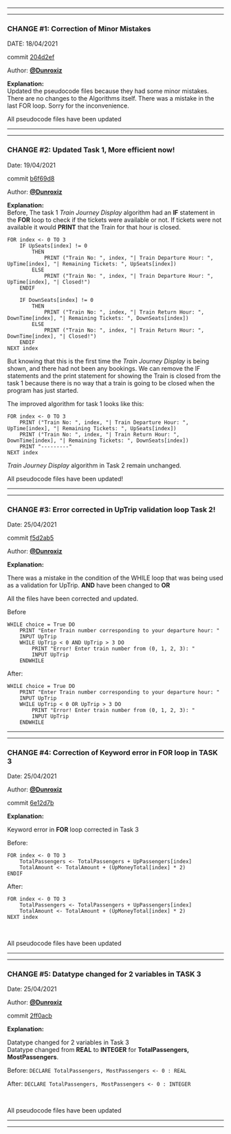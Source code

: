 _________
_________

### CHANGE #1: Correction of Minor Mistakes

DATE: 18/04/2021

commit [204d2ef](https://github.com/Dunroxiz/Pre-release-Material-2021-P22-MJ-CIE/commit/204d2efe0fb520c519fd40f0f57ecb04c3d9e7da)

Author: [**@Dunroxiz**](https://github.com/Dunroxiz)

**Explanation:**<br>
Updated the pseudocode files because they had some minor mistakes. There are no changes to the Algorithms itself.
There was a mistake in the last FOR loop.
Sorry for the inconvenience.

All pseudocode files have been updated

_________
_________

### CHANGE #2: Updated Task 1, More efficient now!

Date: 19/04/2021

commit [b6f69d8](https://github.com/Dunroxiz/Pre-release-Material-2021-P22-MJ-CIE/commit/b6f69d8a032417965916cb14851d00ff5e7799b0)

Author: [**@Dunroxiz**](https://github.com/Dunroxiz)

**Explanation:**<br>
Before, The task 1 *Train Journey Display* algorithm had an **IF** statement in the **FOR** loop to check if the tickets were available or not. If tickets were not available it would **PRINT** that the Train for that hour is closed. 
```
FOR index <- 0 TO 3
    IF UpSeats[index] != 0
        THEN
            PRINT ("Train No: ", index, "| Train Departure Hour: ", UpTime[index], "| Remaining Tickets: ", UpSeats[index])
        ELSE
            PRINT ("Train No: ", index, "| Train Departure Hour: ", UpTime[index], "| Closed!")
    ENDIF

    IF DownSeats[index] != 0
        THEN
            PRINT ("Train No: ", index, "| Train Return Hour: ", DownTime[index], "| Remaining Tickets: ", DownSeats[index])
        ELSE
            PRINT ("Train No: ", index, "| Train Return Hour: ", DownTime[index], "| Closed!")
    ENDIF
NEXT index
```

But knowing that this is the first time the *Train Journey Display* is being shown, and there had not been any bookings. We can remove the IF statements and the print statement for showing the Train is closed from the task 1 because there is no way that a train is going to be closed when the program has just started.

The improved algorithm for task 1 looks like this:

```
FOR index <- 0 TO 3
    PRINT ("Train No: ", index, "| Train Departure Hour: ", UpTime[index], "| Remaining Tickets: ", UpSeats[index])
    PRINT ("Train No: ", index, "| Train Return Hour: ", DownTime[index], "| Remaining Tickets: ", DownSeats[index])
    PRINT "---------"
NEXT index
```

*Train Journey Display* algorithm in Task 2 remain unchanged.

All pseudocode files have been updated!

_________
_________

### CHANGE #3: Error corrected in UpTrip validation loop Task 2!

Date: 25/04/2021

commit [f5d2ab5](https://github.com/Dunroxiz/Pre-release-Material-2021-P22-MJ-CIE/commit/f5d2ab564ecea3137405f5503fbee94eb70066b6)

Author: [**@Dunroxiz**](https://github.com/Dunroxiz)

**Explanation:**<br>

There was a mistake in the condition of the WHILE loop that was being used as a validation for UpTrip.
**AND** have been changed to **OR**

All the files have been corrected and updated.

Before
```
WHILE choice = True DO
    PRINT "Enter Train number corresponding to your departure hour: "
    INPUT UpTrip
    WHILE UpTrip < 0 AND UpTrip > 3 DO
        PRINT "Error! Enter train number from (0, 1, 2, 3): "
        INPUT UpTrip
    ENDWHILE
```
After:
```
WHILE choice = True DO
    PRINT "Enter Train number corresponding to your departure hour: "
    INPUT UpTrip
    WHILE UpTrip < 0 OR UpTrip > 3 DO
        PRINT "Error! Enter train number from (0, 1, 2, 3): "
        INPUT UpTrip
    ENDWHILE
```

_________
_________

### CHANGE #4: Correction of Keyword error in FOR loop in TASK 3

Date: 25/04/2021

Author: [**@Dunroxiz**](https://github.com/Dunroxiz)

commit [6e12d7b](https://github.com/Dunroxiz/Pre-release-Material-2021-P22-MJ-CIE/commit/6e12d7b0405348dd31041a089fbb79076cd644b8)

**Explanation:**<br>

Keyword error in **FOR** loop corrected in Task 3

Before:
```
FOR index <- 0 TO 3
    TotalPassengers <- TotalPassengers + UpPassengers[index]
    TotalAmount <- TotalAmount + (UpMoneyTotal[index] * 2)
ENDIF
```

After:
```
FOR index <- 0 TO 3
    TotalPassengers <- TotalPassengers + UpPassengers[index]
    TotalAmount <- TotalAmount + (UpMoneyTotal[index] * 2)
NEXT index
```
<br>

All pseudocode files have been updated
_________
_________
### CHANGE #5: Datatype changed for 2 variables in TASK 3

Date: 25/04/2021

Author: [**@Dunroxiz**](https://github.com/Dunroxiz)

commit [2ff0acb](https://github.com/Dunroxiz/Pre-release-Material-2021-P22-MJ-CIE/commit/2ff0acba2346d949552de0a579d7b8af60f42d8d)

**Explanation:**<br>

Datatype changed for 2 variables in Task 3<br>
Datatype changed from **REAL** to **INTEGER** for **TotalPassengers, MostPassengers**.

Before:
`DECLARE TotalPassengers, MostPassengers <- 0 : REAL`

After:
`DECLARE TotalPassengers, MostPassengers <- 0 : INTEGER`

<br>

All pseudocode files have been updated

_________
_________
